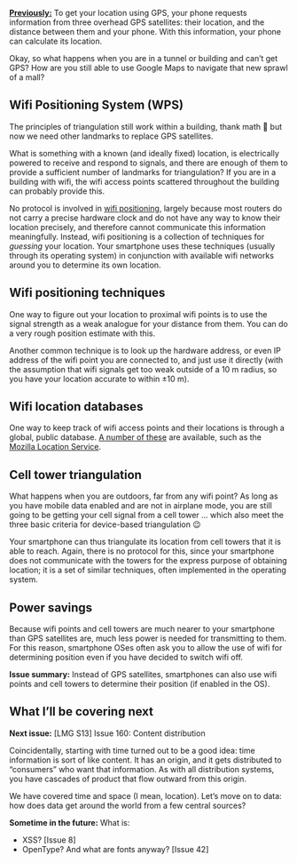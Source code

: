 [**Previously:**](https://buttondown.email/laymansguide/archive/) To get your location using GPS, your phone requests information from three overhead GPS satellites: their location, and the distance between them and your phone. With this information, your phone can calculate its location.

Okay, so what happens when you are in a tunnel or building and can’t get GPS? How are you still able to use Google Maps to navigate that new sprawl of a mall?

## Wifi Positioning System (WPS)

The principles of triangulation still work within a building, thank math 🙏 but now we need other landmarks to replace GPS satellites.

What is something with a known (and ideally fixed) location, is electrically powered to receive and respond to signals, and there are enough of them to provide a sufficient number of landmarks for triangulation? If you are in a building with wifi, the wifi access points scattered throughout the building can probably provide this.

No protocol is involved in [wifi positioning](https://en.wikipedia.org/wiki/Wi-Fi_positioning_system), largely because most routers do not carry a precise hardware clock and do not have any way to know their location precisely, and therefore cannot communicate this information meaningfully. Instead, wifi positioning is a collection of techniques for *guessing* your location. Your smartphone uses these techniques (usually through its operating system) in conjunction with available wifi networks around you to determine its own location.

## Wifi positioning techniques

One way to figure out your location to proximal wifi points is to use the signal strength as a weak analogue for your distance from them. You can do a very rough position estimate with this.

Another common technique is to look up the hardware address, or even IP address of the wifi point you are connected to, and just use it directly (with the assumption that wifi signals get too weak outside of a 10 m radius, so you have your location accurate to within ±10 m).

## Wifi location databases

One way to keep track of wifi access points and their locations is through a global, public database. [A number of these](https://en.wikipedia.org/wiki/Wi-Fi_positioning_system#Public_Wi-Fi_location_databases) are available, such as the [Mozilla Location Service](https://location.services.mozilla.com/).

## Cell tower triangulation

What happens when you are outdoors, far from any wifi point? As long as you have mobile data enabled and are not in airplane mode, you are still going to be getting your cell signal from a cell tower ... which also meet the three basic criteria for device-based triangulation 😉

Your smartphone can thus triangulate its location from cell towers that it is able to reach. Again, there is no protocol for this, since your smartphone does not communicate with the towers for the express purpose of obtaining location; it is a set of similar techniques, often implemented in the operating system.

## Power savings

Because wifi points and cell towers are much nearer to your smartphone than GPS satellites are, much less power is needed for transmitting to them. For this reason, smartphone OSes often ask you to allow the use of wifi for determining position even if you have decided to switch wifi off.

**Issue summary:** Instead of GPS satellites, smartphones can also use wifi points and cell towers to determine their position (if enabled in the OS).

## What I’ll be covering next

**Next issue:** [LMG S13] Issue 160: Content distribution

Coincidentally, starting with time turned out to be a good idea: time information is sort of like content. It has an origin, and it gets distributed to “consumers” who want that information. As with all distribution systems, you have cascades of product that flow outward from this origin.

We have covered time and space (I mean, location). Let’s move on to data: how does data get around the world from a few central sources?

**Sometime in the future:** What is:

- XSS? [Issue 8]
- OpenType? And what are fonts anyway? [Issue 42]
